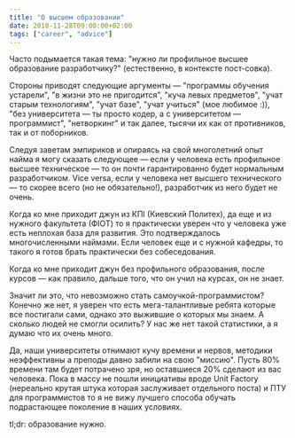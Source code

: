 ```yaml
---
title: "О высшем образовании"
date: 2018-11-28T09:00:00+02:00
tags: ["career", "advice"]
---
```


Часто подымается такая тема: "нужно ли профильное высшее образование разработчику?" (естественно, в контексте пост-совка).

Стороны приводят следующие аргументы — "программы обучения устарели", "в жизни это не пригодится", "куча левых предметов", "учат старым технологиям", "учат базе", "учат учиться" (мое любимое :)), "без университета — ты просто кодер, а с университетом — программист", "нетворкинг" и так далее, тысячи их как от противников, так и от поборников.

Следуя заветам эмпириков и опираясь на свой многолетний опыт найма я могу сказать следующее — если у человека есть профильное высшее техническое — то он почти гарантированно будет нормальным разработчиком. Vice versa, если у человека нет высшего технического — то скорее всего (но не обязательно!), разработчик из него будет не очень. 

Когда ко мне приходит джун из КПІ (Киевский Политех), да еще и из нужного факультета (ФІОТ) то я практически уверен что у человека уже есть неплохая база для развития. Это подтверждалось многочисленными наймами. Если человек еще и с нужной кафедры, то такого я готов брать практически без собеседования.

Когда ко мне приходит джун без профильного образования, после курсов — как правило, дальше того, что он учил на курсах, он не знает.

Значит ли это, что невозможно стать самоучкой-программистом? Конечно же нет, я уверен что есть мега-талантливые ребята которые все постигали сами, однако это выжившие о которых мы знаем. А сколько людей не смогли осилить? У нас же нет такой статистики, а я думаю что их очень много.

Да, наши университеты отнимают кучу времени и нервов, методики неэффективны а преподы давно забили на свою "миссию". Пусть 80% времени там будет потрачено зря, но оставшиеся 20% сделают из вас человека. Пока в массу не пошли инициативы вроде Unit Factory (нереально крутая штука которая заслуживает отдельного поста) и ПТУ для программистов то я не вижу лучшего способа обучать подрастающее поколение в наших условиях. 

tl;dr: образование нужно.